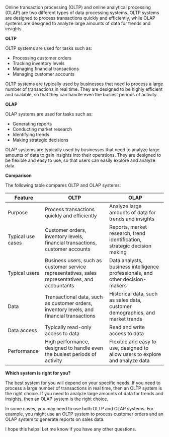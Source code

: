 
Online transaction processing (OLTP) and online analytical processing (OLAP) are two different types of data processing systems. OLTP systems are designed to process transactions quickly and efficiently, while OLAP systems are designed to analyze large amounts of data for trends and insights.

**OLTP**

OLTP systems are used for tasks such as:

- Processing customer orders
- Tracking inventory levels
- Managing financial transactions
- Managing customer accounts

OLTP systems are typically used by businesses that need to process a large number of transactions in real time. They are designed to be highly efficient and scalable, so that they can handle even the busiest periods of activity.

**OLAP**

OLAP systems are used for tasks such as:

- Generating reports
- Conducting market research
- Identifying trends
- Making strategic decisions

OLAP systems are typically used by businesses that need to analyze large amounts of data to gain insights into their operations. They are designed to be flexible and easy to use, so that users can easily explore and analyze data.

**Comparison**

The following table compares OLTP and OLAP systems:

|Feature|OLTP|OLAP|
|---|---|---|
|Purpose|Process transactions quickly and efficiently|Analyze large amounts of data for trends and insights|
|Typical use cases|Customer orders, inventory levels, financial transactions, customer accounts|Reports, market research, trend identification, strategic decision making|
|Typical users|Business users, such as customer service representatives, sales representatives, and accountants|Data analysts, business intelligence professionals, and other decision-makers|
|Data|Transactional data, such as customer orders, inventory levels, and financial transactions|Historical data, such as sales data, customer demographics, and market trends|
|Data access|Typically read-only access to data|Read and write access to data|
|Performance|High performance, designed to handle even the busiest periods of activity|Flexible and easy to use, designed to allow users to explore and analyze data|

**Which system is right for you?**

The best system for you will depend on your specific needs. If you need to process a large number of transactions in real time, then an OLTP system is the right choice. If you need to analyze large amounts of data for trends and insights, then an OLAP system is the right choice.

In some cases, you may need to use both OLTP and OLAP systems. For example, you might use an OLTP system to process customer orders and an OLAP system to generate reports on sales data.

I hope this helps! Let me know if you have any other questions.